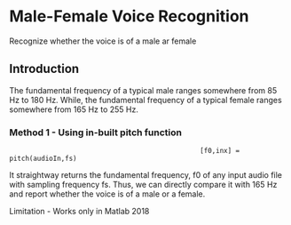 # Male-Female Voice Recognition
Recognize whether the voice is of a male ar female

## Introduction

The fundamental frequency of a typical male ranges somewhere from  85 Hz to 180 Hz. While, the fundamental frequency of a typical female ranges somewhere from 165 Hz to 255 Hz.

### Method 1 - Using in-built pitch function
                                                    [f0,inx] = pitch(audioIn,fs)
It straightway returns the fundamental frequency, f0 of any input audio file with sampling frequency fs. Thus, we can directly compare it with 165 Hz and report whether the voice is of a male or a female.

Limitation - Works only in Matlab 2018
